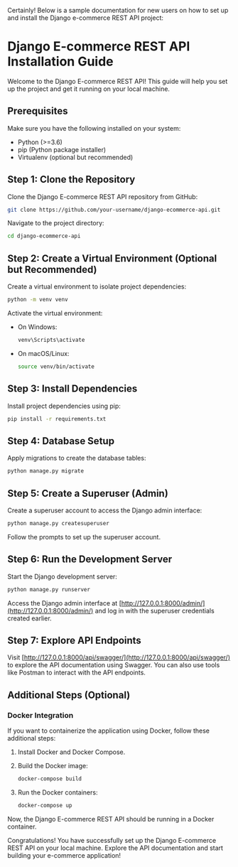Certainly! Below is a sample documentation for new users on how to set up and install the Django e-commerce REST API project:

# Django E-commerce REST API Installation Guide

Welcome to the Django E-commerce REST API! This guide will help you set up the project and get it running on your local machine.

## Prerequisites

Make sure you have the following installed on your system:

- Python (>=3.6)
- pip (Python package installer)
- Virtualenv (optional but recommended)

## Step 1: Clone the Repository

Clone the Django E-commerce REST API repository from GitHub:

```bash
git clone https://github.com/your-username/django-ecommerce-api.git
```

Navigate to the project directory:

```bash
cd django-ecommerce-api
```

## Step 2: Create a Virtual Environment (Optional but Recommended)

Create a virtual environment to isolate project dependencies:

```bash
python -m venv venv
```

Activate the virtual environment:

- On Windows:

  ```bash
  venv\Scripts\activate
  ```

- On macOS/Linux:

  ```bash
  source venv/bin/activate
  ```

## Step 3: Install Dependencies

Install project dependencies using pip:

```bash
pip install -r requirements.txt
```

## Step 4: Database Setup

Apply migrations to create the database tables:

```bash
python manage.py migrate
```

## Step 5: Create a Superuser (Admin)

Create a superuser account to access the Django admin interface:

```bash
python manage.py createsuperuser
```

Follow the prompts to set up the superuser account.

## Step 6: Run the Development Server

Start the Django development server:

```bash
python manage.py runserver
```

Access the Django admin interface at [http://127.0.0.1:8000/admin/](http://127.0.0.1:8000/admin/) and log in with the superuser credentials created earlier.

## Step 7: Explore API Endpoints

Visit [http://127.0.0.1:8000/api/swagger/](http://127.0.0.1:8000/api/swagger/) to explore the API documentation using Swagger. You can also use tools like Postman to interact with the API endpoints.

## Additional Steps (Optional)

### Docker Integration

If you want to containerize the application using Docker, follow these additional steps:

1. Install Docker and Docker Compose.
2. Build the Docker image:

   ```bash
   docker-compose build
   ```

3. Run the Docker containers:

   ```bash
   docker-compose up
   ```

Now, the Django E-commerce REST API should be running in a Docker container.

Congratulations! You have successfully set up the Django E-commerce REST API on your local machine. Explore the API documentation and start building your e-commerce application!